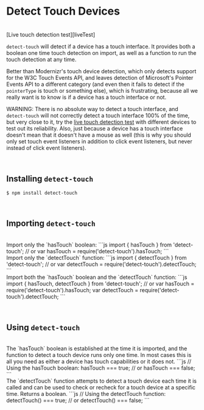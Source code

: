 # Detect Touch Devices

<br>
[Live touch detection test][liveTest]  

`detect-touch` will detect if a device has a touch interface. It provides both a boolean one time touch detection on import, as well as a function to run the touch detection at any time.

Better than Modernizr's touch device detection, which only detects support for the W3C Touch Events API, and leaves detection of Microsoft's Pointer Events API to a different category (and even then it fails to detect if the `pointerType` is touch or something else), which is frustrating, because all we really want is to know is if a device has a touch interface or not.

WARNING: There is no absolute way to detect a touch interface,  and `detect-touch` will not correctly detect a touch interface 100% of the time, but very close to it, try the [live touch detection test][liveTest] with different devices to test out its reliability. Also, just because a device has a touch interface doesn't mean that it doesn't have a mouse as well (this is why you should only set touch event listeners in addition to click event listeners, but never instead of click event listeners).

[liveTest]: http://detect-touch.rafrex.com

&nbsp;
## Installing `detect-touch`
```terminal
$ npm install detect-touch
```
&nbsp;
## Importing `detect-touch`
<br>
Import only the `hasTouch` boolean:
```js
import { hasTouch } from 'detect-touch';
// or
var hasTouch = require('detect-touch').hasTouch;
```
<br>
Import only the `detectTouch` function:
```js
import { detectTouch } from 'detect-touch';
// or
var detectTouch = require('detect-touch').detectTouch;
```
<br>
Import both the `hasTouch` boolean and the `detectTouch` function:
```js
import { hasTouch, detectTouch } from 'detect-touch';
// or
var hasTouch = require('detect-touch').hasTouch;
var detectTouch = require('detect-touch').detectTouch;
```

&nbsp;
## Using `detect-touch`
<br>
The `hasTouch` boolean is established at the time it is imported, and the function to detect a touch device runs only one time. In most cases this is all you need as either a device has touch capabilities or it does not.
```js
// Using the hasTouch boolean:
hasTouch === true;
// or
hasTouch === false;
```
<br>
The `detectTouch` function attempts to detect a touch device each time it is called and can be used to check or recheck for a touch device at a specific time. Returns a boolean.
```js
// Using the detectTouch function:
detectTouch() === true;
// or
detectTouch() === false;
```
